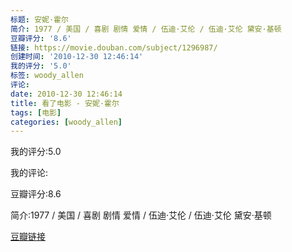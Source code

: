 ```yaml
---
标题: 安妮·霍尔
简介: 1977 / 美国 / 喜剧 剧情 爱情 / 伍迪·艾伦 / 伍迪·艾伦 黛安·基顿
豆瓣评分: '8.6'
链接: https://movie.douban.com/subject/1296987/
创建时间: '2010-12-30 12:46:14'
我的评分: '5.0'
标签: woody_allen
评论:
date: 2010-12-30 12:46:14
title: 看了电影 - 安妮·霍尔
tags: [电影]
categories: [woody_allen]
---
```


我的评分:5.0

我的评论:

豆瓣评分:8.6

简介:1977 / 美国 / 喜剧 剧情 爱情 / 伍迪·艾伦 / 伍迪·艾伦 黛安·基顿

[豆瓣链接](https://movie.douban.com/subject/1296987/)

